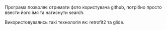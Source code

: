 Програма позволяє отримати фото користувача github, потрібно просто ввести його імя та натиснути search.

Використовувались такі технологія як: retrofit2 та glide.
